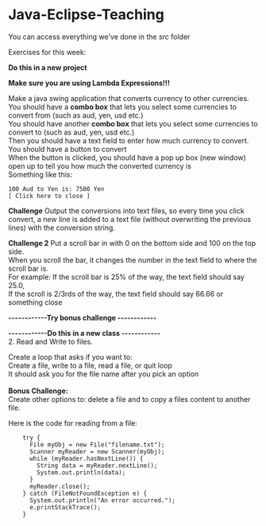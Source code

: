﻿# Java-Eclipse-Teaching

You can access everything we've done in the *src* folder

Exercises for this week:

**Do this in a new project**

**Make sure you are using Lambda Expressions!!!**

Make a java swing application that converts currency to other currencies.<br/>
You should have a **combo box** that lets you select some currencies to convert from (such as aud, yen, usd etc.)<br/>
You should have another **combo box** that lets you select some currencies to convert to (such as aud, yen, usd etc.)<br/>
Then you should have a text field to enter how much currency to convert.<br/>
You should have a button to convert <br/>
When the button is clicked, you should have a pop up box (new window) open up to tell you how much the converted currency is<br/>
Something like this:
```
100 Aud to Yen is: 7500 Yen
[ Click here to close ]
```

**Challenge**
Output the conversions into text files, so every time you click convert, a new line is added to a text file (without overwriting the previous lines) with the conversion string.

**Challenge 2**
Put a scroll bar in with 0 on the bottom side and 100 on the top side.<br/>
When you scroll the bar, it changes the number in the text field to where the scroll bar is.<br/>
For example: If the scroll bar is 25% of the way, the text field should say 25.0,<br/>
If the scroll is 2/3rds of the way, the text field should say 66.66 or something close<br/>

**------------Try bonus challenge ------------**<br/>

**------------Do this in a new class ------------**<br/>
2. Read and Write to files.<br/>

Create a loop that asks if you want to:<br/>
Create a file, write to a file, read a file, or quit loop<br/>
It should ask you for the file name after you pick an option<br/>
<br/>
**Bonus Challenge:**<br/>
Create other options to: delete a file and to copy a files content to another file.<br/>

Here is the code for reading from a file:
```
    try {
      File myObj = new File("filename.txt");
      Scanner myReader = new Scanner(myObj);
      while (myReader.hasNextLine()) {
        String data = myReader.nextLine();
        System.out.println(data);
      }
      myReader.close();
    } catch (FileNotFoundException e) {
      System.out.println("An error occurred.");
      e.printStackTrace();
    }
```



<br/><br/>
